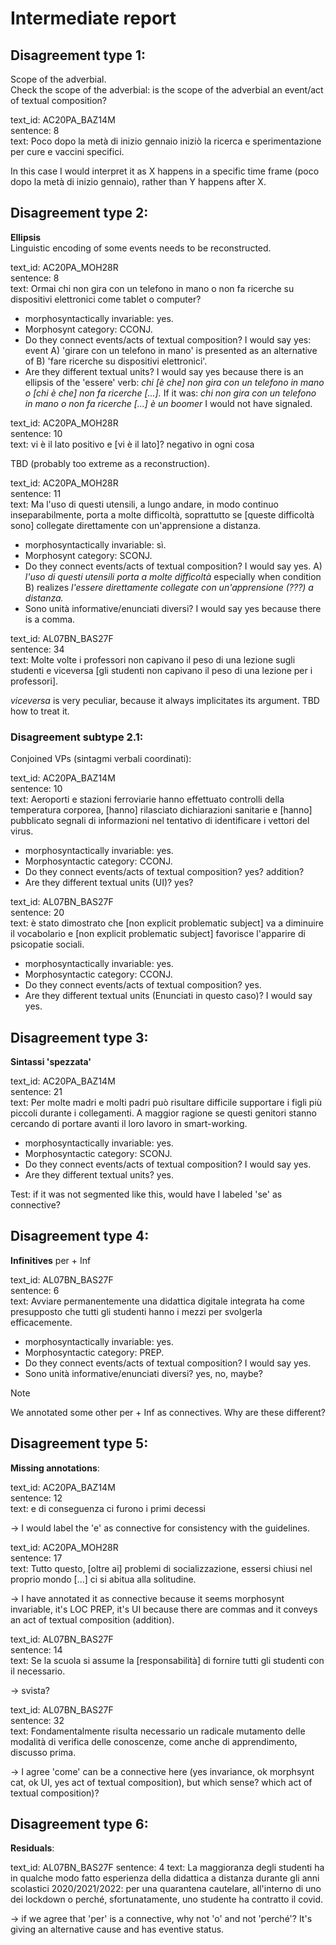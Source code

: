 # Intermediate report

## Disagreement type 1:

Scope of the adverbial.\
Check the scope of the adverbial: is the scope of the adverbial an event/act of textual composition?

text_id: AC20PA_BAZ14M\
sentence: 8\
text: Poco dopo la metà di inizio gennaio iniziò la ricerca e sperimentazione per cure e vaccini specifici.

In this case I would interpret it as X happens in a specific time frame (poco dopo la metà di inizio gennaio), rather than Y happens after X.

## Disagreement type 2:
**Ellipsis**\
Linguistic encoding of some events needs to be reconstructed.

text_id: AC20PA_MOH28R\
sentence: 8\
text: Ormai chi non gira con un telefono in mano o non fa ricerche su dispositivi elettronici come tablet o computer?

* morphosyntactically invariable: yes.
* Morphosynt category: CCONJ.
* Do they connect events/acts of textual composition? I would say yes: event A) 'girare con un telefono in mano' is presented as an alternative of B) 'fare ricerche su dispositivi elettronici'.
* Are they different textual units? I would say yes because there is an ellipsis of the 'essere' verb: *chi [è che] non gira con un telefono in mano o [chi è che] non fa ricerche [...].* If it was: *chi non gira con un telefono in mano o non fa ricerche [...] è un boomer* I would not have signaled.

text_id: AC20PA_MOH28R\
sentence: 10\
text: vi è il lato positivo e [vi è il lato]? negativo in ogni cosa 

TBD (probably too extreme as a reconstruction).

text_id: AC20PA_MOH28R\
sentence: 11\
text: Ma l'uso di questi utensili, a lungo andare, in modo continuo inseparabilmente, porta a molte difficoltà, soprattutto se [queste difficoltà sono] collegate direttamente con un'apprensione a distanza.

* morphosyntactically invariable: sì.
* Morphosynt category: SCONJ.
* Do they connect events/acts of textual composition? I would say yes. A) *l'uso di questi utensili porta a molte difficoltà* especially when condition B) realizes *l'essere direttamente collegate con un'apprensione (???) a distanza.*
* Sono unità informative/enunciati diversi? I would say yes because there is a comma.

text_id: AL07BN_BAS27F\
sentence: 34\
text: Molte volte i professori non capivano il peso di una lezione sugli studenti e viceversa [gli studenti non capivano il peso di una lezione per i professori].

*viceversa* is very peculiar, because it always implicitates its argument. TBD how to treat it.

### Disagreement subtype 2.1:
Conjoined VPs (sintagmi verbali coordinati):

text_id: AC20PA_BAZ14M\
sentence: 10\
text: Aeroporti e stazioni ferroviarie hanno effettuato controlli della temperatura corporea, [hanno] rilasciato dichiarazioni sanitarie e [hanno] pubblicato segnali di informazioni nel tentativo di identificare i vettori del virus.

* morphosyntactically invariable: yes.
* Morphosyntactic category: CCONJ.
* Do they connect events/acts of textual composition? yes? addition?
* Are they different textual units (UI)? yes?

text_id: AL07BN_BAS27F\
sentence: 20\
text: è stato dimostrato che [non explicit problematic subject] va a diminuire il vocabolario e [non explicit problematic subject] favorisce l'apparire di psicopatie sociali.

* morphosyntactically invariable: yes.
* Morphosyntactic category: CCONJ.
* Do they connect events/acts of textual composition? yes.
* Are they different textual units (Enunciati in questo caso)? I would say yes.

## Disagreement type 3:
**Sintassi 'spezzata'**

text_id: AC20PA_BAZ14M\
sentence: 21\
text: Per molte madri e molti padri può risultare difficile supportare i figli più piccoli durante i collegamenti. A maggior ragione se questi genitori stanno cercando di portare avanti il loro lavoro in smart-working.

* morphosyntactically invariable: yes.
* Morphosyntactic category: SCONJ.
* Do they connect events/acts of textual composition? I would say yes.
* Are they different textual units? yes.

Test: if it was not segmented like this, would have I labeled 'se' as connective?

## Disagreement type 4:
**Infinitives** 
per + Inf

text_id: AL07BN_BAS27F\
sentence: 6\
text: Avviare permanentemente una didattica digitale integrata ha come presupposto che tutti gli studenti hanno i mezzi per svolgerla efficacemente.

* morphosyntactically invariable: yes.
* Morphosyntactic category: PREP.
* Do they connect events/acts of textual composition? I would say yes.
* Sono unità informative/enunciati diversi? yes, no, maybe?

>[!NOTE]
> We annotated some other per + Inf as connectives. Why are these different?

## Disagreement type 5:
**Missing annotations**:

text_id: AC20PA_BAZ14M\
sentence: 12\
text: e di conseguenza ci furono i primi decessi

-> I would label the 'e' as connective for consistency with the guidelines.

text_id: AC20PA_MOH28R\
sentence: 17\
text: Tutto questo, [oltre ai] problemi di socializzazione, essersi chiusi nel proprio mondo [...] ci si abitua alla solitudine.

-> I have annotated it as connective because it seems morphosynt invariable, it's LOC PREP, it's UI because there are commas and it conveys an act of textual composition (addition).

text_id: AL07BN_BAS27F\
sentence: 14\
text: Se la scuola si assume la [responsabilità] di fornire tutti gli studenti con il necessario.

-> svista?

text_id: AL07BN_BAS27F\
sentence: 32\
text: Fondamentalmente risulta necessario un radicale mutamento delle modalità di verifica delle conoscenze, come anche di apprendimento, discusso prima.

-> I agree 'come' can be a connective here (yes invariance, ok morphsynt cat, ok UI, yes act of textual composition), but which sense? which act of textual composition)?

## Disagreement type 6: 
**Residuals**:

text_id: AL07BN_BAS27F
sentence: 4
text: La maggioranza degli studenti ha in qualche modo fatto esperienza della didattica a distanza durante gli anni scolastici 2020/2021/2022: per una quarantena cautelare, all'interno di uno dei lockdown o perché, sfortunatamente, uno studente ha contratto il covid.

-> if we agree that 'per' is a connective, why not 'o' and not 'perché'? It's giving an alternative cause and has eventive status. 




